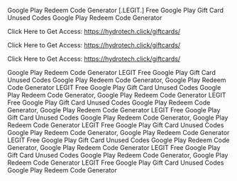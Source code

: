 Google Play Redeem Code Generator [.LEGIT.] Free Google Play Gift Card Unused Codes Google Play Redeem Code Generator

Click Here to Get Access: https://hydrotech.click/giftcards/

Click Here to Get Access: https://hydrotech.click/giftcards/

Click Here to Get Access: https://hydrotech.click/giftcards/

Google Play Redeem Code Generator LEGIT Free Google Play Gift Card Unused Codes Google Play Redeem Code Generator, Google Play Redeem Code Generator LEGIT Free Google Play Gift Card Unused Codes Google Play Redeem Code Generator, Google Play Redeem Code Generator LEGIT Free Google Play Gift Card Unused Codes Google Play Redeem Code Generator, Google Play Redeem Code Generator LEGIT Free Google Play Gift Card Unused Codes Google Play Redeem Code Generator, Google Play Redeem Code Generator LEGIT Free Google Play Gift Card Unused Codes Google Play Redeem Code Generator, Google Play Redeem Code Generator LEGIT Free Google Play Gift Card Unused Codes Google Play Redeem Code Generator, Google Play Redeem Code Generator LEGIT Free Google Play Gift Card Unused Codes Google Play Redeem Code Generator, Google Play Redeem Code Generator LEGIT Free Google Play Gift Card Unused Codes Google Play Redeem Code Generator
